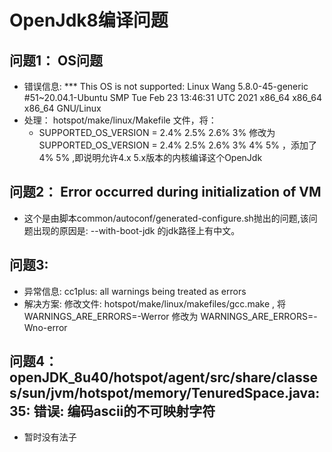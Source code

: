 # OpenJdk8编译问题
## 问题1： OS问题
+ 错误信息: *** This OS is not supported: Linux Wang 5.8.0-45-generic #51~20.04.1-Ubuntu SMP Tue Feb 23 13:46:31 UTC 2021 x86_64 x86_64 x86_64 GNU/Linux
+ 处理： hotspot/make/linux/Makefile 文件，将：
    - SUPPORTED_OS_VERSION = 2.4% 2.5% 2.6% 3% 修改为 SUPPORTED_OS_VERSION = 2.4% 2.5% 2.6% 3% 4% 5%  ，添加了4% 5% ,即说明允许4.x 5.x版本的内核编译这个OpenJdk

## 问题2： Error occurred during initialization of VM
+ 这个是由脚本common/autoconf/generated-configure.sh抛出的问题,该问题出现的原因是: --with-boot-jdk 的jdk路径上有中文。

## 问题3:
+ 异常信息: cc1plus: all warnings being treated as errors
+ 解决方案: 修改文件: hotspot/make/linux/makefiles/gcc.make , 将WARNINGS_ARE_ERRORS=-Werror 修改为 WARNINGS_ARE_ERRORS=-Wno-error

## 问题4： openJDK_8u40/hotspot/agent/src/share/classes/sun/jvm/hotspot/memory/TenuredSpace.java:35: 错误: 编码ascii的不可映射字符
+ 暂时没有法子